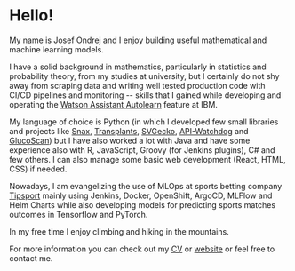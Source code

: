 # Hello!

My name is Josef Ondrej and I enjoy building useful mathematical and machine learning models.

I have a solid background in mathematics, particularly in statistics and probability theory, from my studies at
university, but I certainly do not shy away from scraping data and writing well tested production code with CI/CD
pipelines and monitoring -- skills that I gained while developing and operating
the [Watson Assistant Autolearn](https://cloud.ibm.com/docs/watson-assistant?topic=watson-assistant-autolearn) feature
at IBM.

My language of choice is Python (in which I developed few small libraries and projects
like [Snax](https://github.com/josefondrej/snax), [Transplants](https://github.com/josefondrej/transplants), [SVGecko](https://github.com/josefondrej/svgecko),
[API-Watchdog](https://github.com/josefondrej/api-watchdog) and [GlucoScan](https://github.com/josefondrej/glucoscan))
but I have also worked a lot with Java and have some experience also with
R, JavaScript, Groovy (for Jenkins plugins), C# and few others.
I can also manage some basic web development (React, HTML, CSS) if needed.

Nowadays, I am evangelizing the use of MLOps at sports betting company [Tipsport](https://www.tipsport.cz/)
mainly using Jenkins, Docker, OpenShift, ArgoCD, MLFlow and Helm Charts while also developing models for predicting
sports matches outcomes in Tensorflow and PyTorch.

In my free time I enjoy climbing and hiking in the mountains.

For more information you can check out my [CV](http://josefondrej.com/Josef_Ondrej_CV.pdf)
or [website](http://josefondrej.com/) or feel free to contact me.